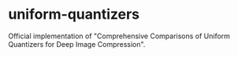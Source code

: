 # uniform-quantizers
Official implementation of "Comprehensive Comparisons of Uniform Quantizers for Deep Image Compression".

